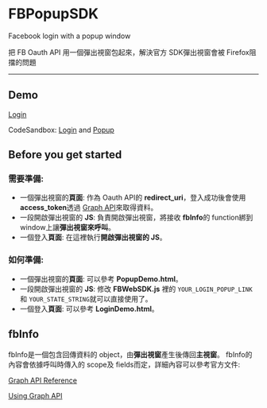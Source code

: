 # FBPopupSDK
Facebook login with a popup window

把 FB Oauth API 用一個彈出視窗包起來，解決官方 SDK彈出視窗會被 Firefox阻擋的問題

----
## Demo
[Login](https://g7tfb.csb.app/)

CodeSandbox:
[Login](https://codesandbox.io/s/fblogin-g7tfb) and
[Popup](https://codesandbox.io/s/fbpopup-vflz7)

## Before you get started

### 需要準備:

* 一個彈出視窗的**頁面**: 作為 Oauth API的 **redirect_uri**，登入成功後會使用 **access_token**透過 [Graph API](https://developers.facebook.com/docs/graph-api)來取得資料。
* 一段開啟彈出視窗的 **JS**: 負責開啟彈出視窗，將接收 **fbInfo**的 function綁到 window上讓**彈出視窗來呼叫**。
* 一個登入**頁面**: 在這裡執行**開啟彈出視窗的 JS**。

### 如何準備:

* 一個彈出視窗的**頁面**: 可以參考 **PopupDemo.html**。
* 一段開啟彈出視窗的 **JS**: 修改 **FBWebSDK.js** 裡的 `YOUR_LOGIN_POPUP_LINK`和 `YOUR_STATE_STRING`就可以直接使用了。
* 一個登入**頁面**: 可以參考 **LoginDemo.html**。

## fbInfo

fbInfo是一個包含回傳資料的 object，由**彈出視窗**產生後傳回**主視窗**。
fbInfo的內容會依據呼叫時傳入的 scope及 fields而定，詳細內容可以參考官方文件:

[Graph API Reference](https://developers.facebook.com/docs/graph-api/reference)

[Using Graph API](https://developers.facebook.com/docs/graph-api/using-graph-api)
